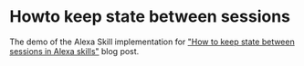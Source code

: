 # Howto keep state between sessions

The demo of the Alexa Skill implementation for ["How to keep state between sessions in Alexa skills"](http://whatdidilearn.info/2018/09/16/how-to-keep-state-between-sessions-in-alexa-skills.html) blog post.
